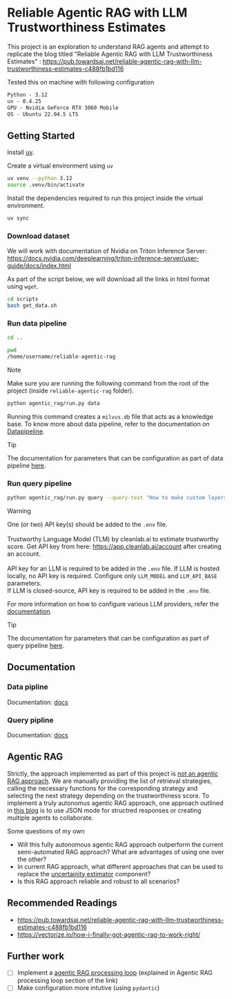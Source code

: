 # Reliable Agentic RAG with LLM Trustworthiness Estimates

This project is an exploration to understand RAG agents and attempt to replicate the blog titled "Reliable Agentic RAG with LLM Trustworthiness Estimates" : <https://pub.towardsai.net/reliable-agentic-rag-with-llm-trustworthiness-estimates-c488fb1bd116>

Tested this on machine with following configuration

```txt
Python - 3.12
uv - 0.4.25
GPU - Nvidia GeForce RTX 3060 Mobile
OS - Ubuntu 22.04.5 LTS
```

## Getting Started

Install [uv](https://docs.astral.sh/uv/).

Create a virtual environment using `uv`

```bash
uv venv --python 3.12
source .venv/bin/activate
```

Install the dependencies required to run this project inside the virtual environment.

```bash
uv sync
```

### Download dataset

We will work with documentation of Nvidia on Triton Inference Server: <https://docs.nvidia.com/deeplearning/triton-inference-server/user-guide/docs/index.html>

As part of the script below, we will download all the links in html format using `wget`.

```bash
cd scripts
bash get_data.sh
```

### Run data pipeline

```bash
cd ..

pwd
/home/username/reliable-agentic-rag
```

> [!Note]
> Make sure you are running the following command from the root of the project (inside `reliable-agentic-rag` folder).

```bash
python agentic_rag/run.py data
```

Running this command creates a `milvus.db` file that acts as a knowledge base. To know more about data pipeline, refer to the documentation on [Datapipeline](./docs/Datapipeline.md).

> [!TIP]
> The documentation for parameters that can be configuration as part of data pipeline [here](./docs/Datapipeline.md#configuration).

### Run query pipeline

```bash
python agentic_rag/run.py query --query-text "How to make custom layers of TensorRT work in Triton?"
```

> [!WARNING]
> One (or two) API key(s) should be added to the `.env` file.<br><br>
> Trustworthy Language Model (TLM) by cleanlab.ai to estimate trustworthy score. Get API key from here: <https://app.cleanlab.ai/account> after creating an account.<br><br>
> API key for an LLM is required to be added in the `.env` file.
> If LLM is hosted locally, no API key is required. Configure only `LLM_MODEL` and `LLM_API_BASE` parameters.<br>
> If LLM is closed-source, API key is required to be added in the `.env` file.<br>

For more information on how to configure various LLM providers, refer the [documentation](./docs/Querypipeline.md#llm).

> [!TIP]
> The documentation for parameters that can be configuration as part of query pipeline [here](./docs/Querypipeline.md#configuration).

## Documentation

### Data pipline

Documentation: [docs](./docs/Datapipeline.md)

### Query pipline

Documentation: [docs](./docs/Querypipeline.md)

## Agentic RAG

Strictly, the approach implemented as part of this project is <u>not an agentic RAG approach</u>. We are manually providing the list of retrieval strategies, calling the necessary functions for the corresponding strategy and selecting the next strategy depending on the trustworthiness score. To implement a truly autonomus agentic RAG approach, one approach outlined in [this blog](https://vectorize.io/how-i-finally-got-agentic-rag-to-work-right/) is to use JSON mode for structred responses or creating multiple agents to collaborate.

Some questions of my own

- Will this fully autonomous agentic RAG approach outperform the current semi-automated RAG approach? What are advantages of using one over the other?
- In current RAG approach, what different approaches that can be used to replace the [uncertainity estimator](./docs/Querypipeline.md#uncertainity-estimator) component?
- Is this RAG approach reliable and robust to all scenarios?

## Recommended Readings

- <https://pub.towardsai.net/reliable-agentic-rag-with-llm-trustworthiness-estimates-c488fb1bd116>
- <https://vectorize.io/how-i-finally-got-agentic-rag-to-work-right/>

## Further work

- [ ] Implement a [agentic RAG processing loop](https://vectorize.io/how-i-finally-got-agentic-rag-to-work-right/) (explained in Agentic RAG processing loop section of the link)
- [ ] Make configuration more intutive (using `pydantic`)
